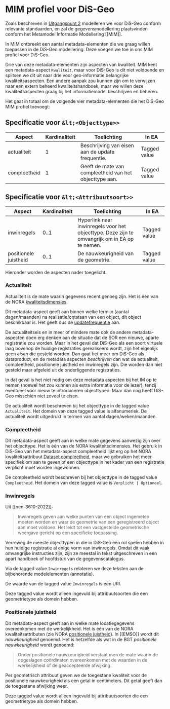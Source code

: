 # MIM profiel voor DiS-Geo

Zoals beschreven in [Uitgangspunt 2](https://geonovum.github.io/disgeo-imsor/modelleerprincipes/#u2-informatiemodel-maakt-gebruik-van-relevante-standaarden) modelleren we voor DiS-Geo conform relevante standaarden, en zal de gegevensmodellering plaatsvinden conform het Metamodel Informatie Modellering [[MIM]].

In MIM ontbreekt een aantal metadata-elementen die we graag willen toepassen in de DiS-Geo modellering. Deze voegen we toe in ons MIM profiel voor DiS-Geo. 

Drie van deze metadata-elementen zijn aspecten van kwaliteit. MIM kent een metadata-aspect `Kwaliteit`, maar voor DiS-Geo is dit niet voldoende en splitsen we dit uit naar drie voor geo-informatie belangrijke kwaliteitsaspecten. Een andere aanpak zou kunnen zijn om te verwijzen naar een extern beheerd kwaliteitshandboek, maar we willen deze kwaliteitsaspecten graag bij het informatiemodel beschrijven en beheren. 

Het gaat in totaal om de volgende vier metadata-elementen die het DiS-Geo MIM profiel toevoegt: 

## Specificatie voor `&lt;<Objecttype>>`

Aspect | Kardinaliteit | Toelichting | In EA
-------|---------------|-------------|------
actualiteit | 1 | Beschrijving van eisen aan de update frequentie. | Tagged value
compleetheid | 1 | Geeft de mate van compleetheid van het objecttype aan. | Tagged value


## Specificatie voor `&lt;<Attribuutsoort>>`

Aspect | Kardinaliteit | Toelichting | In EA
-------|---------------|-------------|------
inwinregels | 0..1 | Hyperlink naar inwinregels voor het objecttype. Deze zijn te omvangrijk om in EA op te nemen. | Tagged value
positionele juistheid | 0..1 | De nauwkeurigheid van de geometrie. | Tagged value

Hieronder worden de aspecten nader toegelicht. 

### Actualiteit

Actualiteit is de mate waarin gegevens recent genoeg zijn. Het is één van de NORA [kwaliteitsdimensies](https://www.noraonline.nl/wiki/Raamwerk_gegevenskwaliteit/Kwaliteitsdimensies_tabel). 

Dit metadata-aspect geeft aan binnen welke termijn (aantal dagen/maanden) na realisatie/ontstaan van een object, dit object beschikbaar is. Het geeft dus de [updatefrequentie](https://www.noraonline.nl/wiki/Updatefrequentie) aan. 

<aside class="issue">De actualiteitseis en in meer of mindere mate ook de andere metadata-aspecten doen erg denken aan de situatie dat de SOR een nieuwe, aparte registratie zou worden. Maar in het geval dat DiS-Geo als een soort virtuele laag bovenop de huidige registraties gerealiseerd wordt, zijn het eigenlijk geen <i>eisen</i> die gesteld worden. Dan gaat het meer om DiS-Geo als dataproduct, en de metadata aspecten <i>beschrijven</i> dan wat de actualiteit, compleetheid, positionele juistheid en inwinregels zijn. Die worden dan niet gesteld maar afgeleid uit de onderliggende registraties. 

In dat geval is het niet nodig om deze metadata aspecten bij het IM op te nemen (hoewel het zou kunnen als extra informatie voor de lezer), tenzij eventueel voor nieuw te introduceren objecttypen. Maar dan nog heeft DiS-Geo misschien niet zoveel te eisen. 
</aside>

De actualiteit wordt beschreven bij het objecttype in de tagged value `Actualiteit`. Het domein van deze tagged value is alfanumeriek. De actualiteit wordt uitgedrukt in termen van aantal dagen/weken/maanden. 

### Compleetheid

Dit metadata-aspect geeft aan in welke mate gegevens aanwezig zijn over het objecttype. Het is één van de NORA kwaliteitsdimensies. Het gebruik in DiS-Geo van het metadata-aspect compleetheid lijkt erg op het NORA kwaliteitsattribuut [Dataset compleetheid](https://www.noraonline.nl/wiki/Dataset_compleetheid), maar we gebruiken het meer specifiek om aan te geven of een objecttype in het kader van een registratie verplicht moet worden ingewonnen. 

De compleetheid wordt beschreven bij het objecttype in de tagged value `Compleetheid`. Het domein van deze tagged value is `Verplicht | Optioneel`. 

### Inwinregels
Uit [[nen-3610-2022]]: 
> Inwinregels geven aan welke punten van een object ingemeten moeten worden en waar de geometrie van een geregistreerd object aan moet voldoen. Het leidt tot een vastgestelde geometrische weergave gericht op een specifieke toepassing.

Verreweg de meeste objecttypen in die in DiS-Geo een rol spelen hebben in hun huidige registratie al enige vorm van inwinregels. Omdat dit vaak omvangrijke instructies zijn, zijn ze meestal in tekst uitgeschreven in een apart handboek of hoofdstuk van de gegevenscatalogus. 

Via de tagged value `Inwinregels` relateren we deze teksten aan de bijbehorende modelelementen (annotatie).

De waarde van de tagged value `Inwinregels` is een URI. 

Deze tagged value wordt alleen ingevuld bij attribuutsoorten die een geometrietype als domein hebben.

### Positionele juistheid

Dit metadata-aspect geeft aan in welke mate locatiegegevens overeenkomen met de werkelijkheid. Het is één van de NORA kwaliteitsattributen (zie NORA [positionele juistheid](https://www.noraonline.nl/wiki/Positionele_juistheid)). In [[EMSO]] wordt dit *nauwkeurigheid* genoemd. Het is hetzelfde als wat in de BGT *positionele nauwkeurigheid* wordt genoemd:

> Onder positionele nauwkeurigheid verstaat men de mate waarin de opgeslagen coördinaten overeenkomen met de waarden in de werkelijkheid of de geaccepteerde afwijking.

Per geometrisch attribuut geven we de toegestane kwaliteit voor de positionele nauwkeurigheid als een getal in centimeters. Dit getal geeft dan de toegestane afwijking weer. 

Deze tagged value wordt alleen ingevuld bij attribuutsoorten die een geometrietype als domein hebben.

